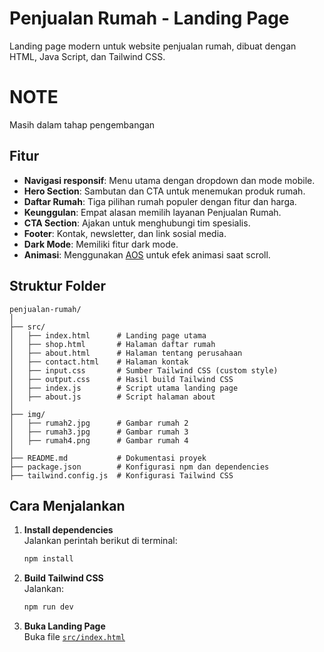 # Penjualan Rumah - Landing Page

Landing page modern untuk website penjualan rumah, dibuat dengan HTML, Java Script, dan Tailwind CSS.

# NOTE

Masih dalam tahap pengembangan

## Fitur

- **Navigasi responsif**: Menu utama dengan dropdown dan mode mobile.
- **Hero Section**: Sambutan dan CTA untuk menemukan produk rumah.
- **Daftar Rumah**: Tiga pilihan rumah populer dengan fitur dan harga.
- **Keunggulan**: Empat alasan memilih layanan Penjualan Rumah.
- **CTA Section**: Ajakan untuk menghubungi tim spesialis.
- **Footer**: Kontak, newsletter, dan link sosial media.
- **Dark Mode**: Memiliki fitur dark mode.
- **Animasi**: Menggunakan [AOS](https://michalsnik.github.io/aos/) untuk efek animasi saat scroll.

## Struktur Folder

```
penjualan-rumah/
│
├── src/
│   ├── index.html      # Landing page utama
│   ├── shop.html       # Halaman daftar rumah
│   ├── about.html      # Halaman tentang perusahaan
│   ├── contact.html    # Halaman kontak
│   ├── input.css       # Sumber Tailwind CSS (custom style)
│   ├── output.css      # Hasil build Tailwind CSS
│   ├── index.js        # Script utama landing page
│   ├── about.js        # Script halaman about
│
├── img/
│   ├── rumah2.jpg      # Gambar rumah 2
│   ├── rumah3.jpg      # Gambar rumah 3
│   ├── rumah4.png      # Gambar rumah 4
│
├── README.md           # Dokumentasi proyek
├── package.json        # Konfigurasi npm dan dependencies
├── tailwind.config.js  # Konfigurasi Tailwind CSS
```

## Cara Menjalankan

1. **Install dependencies**  
   Jalankan perintah berikut di terminal:
   ```sh
   npm install
   ```

2. **Build Tailwind CSS**  
   Jalankan:
   ```sh
   npm run dev
   ```

3. **Buka Landing Page**  
   Buka file [`src/index.html`](src/index.html)